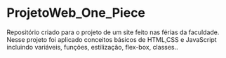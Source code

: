 # ProjetoWeb_One_Piece
Repositório criado para o projeto de um site feito nas férias da faculdade.
Nesse projeto foi aplicado conceitos básicos de HTML,CSS e JavaScript incluindo variáveis, funções, estilização, flex-box, classes..
